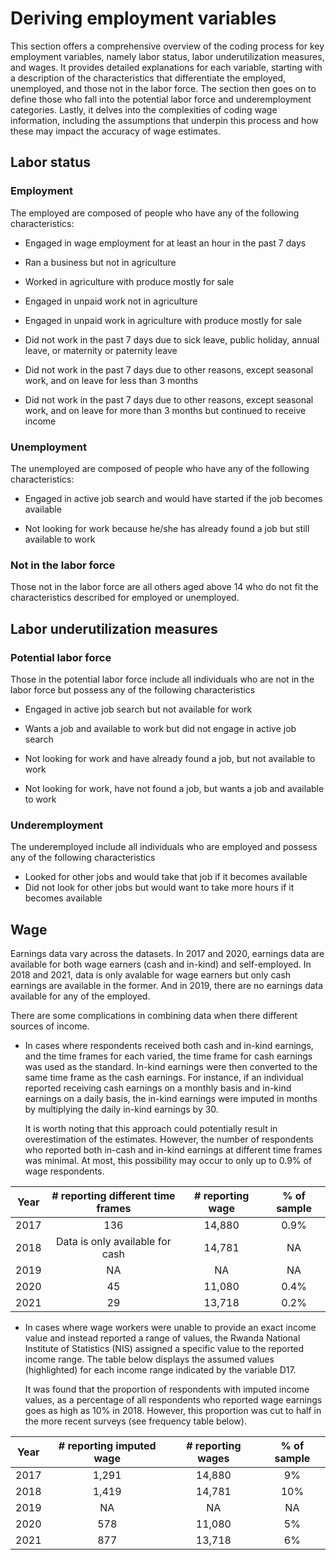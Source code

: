 # Deriving employment variables

This section offers a comprehensive overview of the coding process for key employment variables, namely labor status, labor underutilization measures, and wages. It provides detailed explanations for each variable, starting with a description of the characteristics that differentiate the employed, unemployed, and those not in the labor force. The section then goes on to define those who fall into the potential labor force and underemployment categories. Lastly, it delves into the complexities of coding wage information, including the assumptions that underpin this process and how these may impact the accuracy of wage estimates.

## Labor status

### Employment

The employed are composed of people who have any of the following characteristics:

- Engaged in wage employment for at least an hour in the past 7 days

- Ran a business but not in agriculture

- Worked in agriculture with produce mostly for sale

- Engaged in unpaid work not in agriculture

- Engaged in unpaid work in agriculture with produce mostly for sale

- Did not work in the past 7 days due to sick leave, public holiday, annual leave, or maternity or paternity leave

- Did not work in the past 7 days due to other reasons, except seasonal work, and on leave for less than 3 months

- Did not work in the past 7 days due to other reasons, except seasonal work, and on leave for more than 3 months but continued to receive income

### Unemployment

The unemployed are composed of people who have any of the following characteristics:

- Engaged in active job search and would have started if the job becomes available

- Not looking for work because he/she has already found a job but still available to work

### Not in the labor force

Those not in the labor force are all others aged above 14 who do not fit the characteristics described for employed or unemployed.

## Labor underutilization measures

### Potential labor force

Those in the potential labor force include all individuals who are not in the labor force but possess any of the following characteristics

- Engaged in active job search but not available for work

- Wants a job and available to work but did not engage in active job search

- Not looking for work and have already found a job, but not available to work

- Not looking for work, have not found a job, but wants a job and available to work

### Underemployment

The underemployed include all individuals who are employed and possess any of the following characteristics

- Looked for other jobs and would take that job if it becomes available
- Did not look for other jobs but would want to take more hours if it becomes available

## Wage

Earnings data vary across the datasets. In 2017 and 2020, earnings data are available for both wage earners (cash and in-kind) and self-employed. In 2018 and 2021, data is only avalable for wage earners but only cash earnings are available in the former. And in 2019, there are no earnings data available for any of the employed.

There are some complications in combining data when there different sources of income.
- In cases where respondents received both cash and in-kind earnings, and the time frames for each varied, the time frame for cash earnings was used as the standard. In-kind earnings were then converted to the same time frame as the cash earnings. For instance, if an individual reported receiving cash earnings on a monthly basis and in-kind earnings on a daily basis, the in-kind earnings were imputed in months by multiplying the daily in-kind earnings by 30.

  It is worth noting that this approach could potentially result in overestimation of the estimates. However, the number of respondents who reported both in-cash and in-kind earnings at different time frames was minimal. At most, this possibility may occur to only up to 0.9% of wage respondents. 

| **Year** | **# reporting different time frames** | **# reporting wage** | **% of sample** |
|:---:|:---:|:---:|:---:|
| 2017 | 136 | 14,880 | 0.9% |
| 2018 | Data is only available for cash | 14,781 | NA |
| 2019 | NA | NA | NA |
| 2020 | 45 | 11,080 | 0.4% |
| 2021 | 29 | 13,718 | 0.2% |

- In cases where wage workers were unable to provide an exact income value and instead reported a range of values, the Rwanda National Institute of Statistics (NIS) assigned a specific value to the reported income range. The table below displays the assumed values (highlighted) for each income range indicated by the variable D17.

  It was found that the proportion of respondents with imputed income values, as a percentage of all respondents who reported wage earnings goes as high as 10% in 2018. However, this proportion was cut to half in the more recent surveys (see frequency table below).

| **Year** | **# reporting imputed wage** | **# reporting wages** | **% of sample** |
|:---:|:---:|:---:|:---:|
| 2017 | 1,291 | 14,880 | 9% |
| 2018 | 1,419 | 14,781 | 10% |
| 2019 | NA | NA | NA |
| 2020 | 578 | 11,080 | 5% |
| 2021 | 877 | 13,718 | 6% |



